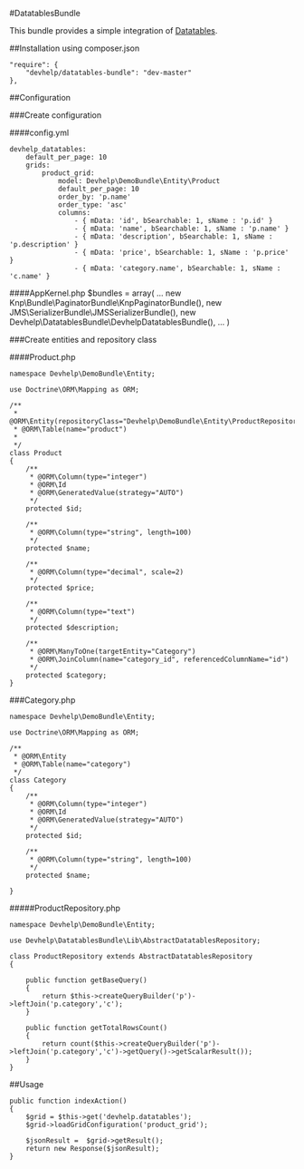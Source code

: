#DatatablesBundle


This bundle provides a simple integration of [Datatables](http://datatables.net/).

##Installation
using composer.json

    "require": {
        "devhelp/datatables-bundle": "dev-master"
    },

##Configuration

###Create configuration

####config.yml

    devhelp_datatables:
        default_per_page: 10
        grids:
            product_grid:
                model: Devhelp\DemoBundle\Entity\Product
                default_per_page: 10
                order_by: 'p.name'
                order_type: 'asc'
                columns:
                    - { mData: 'id', bSearchable: 1, sName : 'p.id' }
                    - { mData: 'name', bSearchable: 1, sName : 'p.name' }
                    - { mData: 'description', bSearchable: 1, sName : 'p.description' }
                    - { mData: 'price', bSearchable: 1, sName : 'p.price' }
                    - { mData: 'category.name', bSearchable: 1, sName : 'c.name' }


####AppKernel.php
    $bundles = array(
        ...
        new Knp\Bundle\PaginatorBundle\KnpPaginatorBundle(),
        new JMS\SerializerBundle\JMSSerializerBundle(),
        new Devhelp\DatatablesBundle\DevhelpDatatablesBundle(),
        ...
    )

###Create entities and repository class

####Product.php

    namespace Devhelp\DemoBundle\Entity;

    use Doctrine\ORM\Mapping as ORM;

    /**
     * @ORM\Entity(repositoryClass="Devhelp\DemoBundle\Entity\ProductRepository")
     * @ORM\Table(name="product")
     *
     */
    class Product
    {
        /**
         * @ORM\Column(type="integer")
         * @ORM\Id
         * @ORM\GeneratedValue(strategy="AUTO")
         */
        protected $id;

        /**
         * @ORM\Column(type="string", length=100)
         */
        protected $name;

        /**
         * @ORM\Column(type="decimal", scale=2)
         */
        protected $price;

        /**
         * @ORM\Column(type="text")
         */
        protected $description;

        /**
         * @ORM\ManyToOne(targetEntity="Category")
         * @ORM\JoinColumn(name="category_id", referencedColumnName="id")
         */
        protected $category;
    }

###Category.php

    namespace Devhelp\DemoBundle\Entity;

    use Doctrine\ORM\Mapping as ORM;

    /**
     * @ORM\Entity
     * @ORM\Table(name="category")
     */
    class Category
    {
        /**
         * @ORM\Column(type="integer")
         * @ORM\Id
         * @ORM\GeneratedValue(strategy="AUTO")
         */
        protected $id;

        /**
         * @ORM\Column(type="string", length=100)
         */
        protected $name;

    }

#####ProductRepository.php

    namespace Devhelp\DemoBundle\Entity;

    use Devhelp\DatatablesBundle\Lib\AbstractDatatablesRepository;

    class ProductRepository extends AbstractDatatablesRepository
    {

        public function getBaseQuery()
        {
            return $this->createQueryBuilder('p')->leftJoin('p.category','c');
        }

        public function getTotalRowsCount()
        {
            return count($this->createQueryBuilder('p')->leftJoin('p.category','c')->getQuery()->getScalarResult());
        }
    }


##Usage

    public function indexAction()
    {
        $grid = $this->get('devhelp.datatables');
        $grid->loadGridConfiguration('product_grid');

        $jsonResult =  $grid->getResult();
        return new Response($jsonResult);
    }